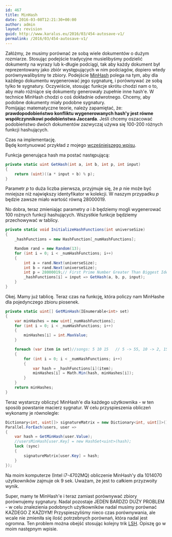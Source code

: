 ```yaml
---
id: 467
title: MinHash
date: 2016-03-08T12:21:30+00:00
author: admin
layout: revision
guid: http://www.karalus.eu/2016/03/454-autosave-v1/
permalink: /2016/03/454-autosave-v1/
---
```

Załóżmy, że musimy porównać ze sobą wiele dokumentów o dużym rozmiarze. Stosując podejście tradycyjne musielibyśmy podzielić dokumenty na wyrazy lub k-długie podciągi, tak aby każdy dokument był reprezentowany jako zbiór występujących w nim podciagów, dopiero wtedy porównywalibyśmy te zbiory. Podejście <a href="https://en.wikipedia.org/wiki/MinHash" target="_blank">MinHash</a> polega na tym, aby dla każdego dokumentu wygenerować jego sygnaturę, i porównywać ze sobą tylko te sygnatury. Oczywiście, stosując funkcje skrótu chodzi nam o to, aby mało różniące się dokumenty generowały zupełnie inne hash'e. W technice MinHash chodzi o coś dokładnie odwrotnego. Chcemy, aby podobne dokumenty miały podobne sygnatury.  
Pomijając matematyczne teorie, należy zapamiętać, że: **prawdopodobieństwo konfliktu wygenerowanych hash'y jest równe współczynnikowi podobieństwa Jaccarda**. Jeśli chcemy oszacować podobieństwo dwóch dokumentów zazwyczaj używa się 100-200 różnych funkcji hashujących.

Czas na implementację.  
Będę kontynuować przykład z mojego <a href="/2016/02/obliczanie-wspolczynnika-jaccarda-dla-wielu-obiektow/" target="_blank">wcześniejszego wpisu</a>.

Funkcja generująca hash ma postać następującą:

```csharp
private static uint GetHash(int a, int b, int p, int input)
{
    return (uint)((a * input + b) % p);
}
```

Parametr _p_ to duża liczba pierwsza, przyjmuje się, że _p_ nie może być mniejsze niż największy identyfikator w kolekcji. W naszym przypadku _p_ będzie zawsze miało wartość równą 28000019.

No dobra, teraz zmieniając parametry _a_ i _b_ będziemy mogli wygenerować 100 rożnych funkcji hashujących. Wszystkie funkcje będziemy przechowywać w tablicy.

```csharp
private static void InitializeHashFunctions(int universeSize)
{
    _hashFunctions = new HashFunction[_numHashFunctions];

    Random rand = new Random(13);
    for (int i = 0; i < _numHashFunctions; i++)
    {
        int a = rand.Next(universeSize);
        int b = rand.Next(universeSize);
        int p = 28000019;// First Prime Number Greater Than Biggest Identifier
        _hashFunctions[i] = input => GetHash(a, b, p, input);
    }
}
```

Okej. Mamy już tablicę. Teraz czas na funkcję, która policzy nam MinHashe dla pojedynczego zbioru piosenek.

```csharp
private static uint[] GetMinHash(IEnumerable<int> set)
{
    var minHashes = new uint[_numHashFunctions];
    for (int i = 0; i < _numHashFunctions; i++)
    {
        minHashes[i] = int.MaxValue;
    }

    foreach (var item in set)//songs: 5 10 15   // 5 -> 55, 10 -> 2, 15 -> 99
    {
        for (int i = 0; i < _numHashFunctions; i++)
        {
            var hash = _hashFunctions[i](item);
            minHashes[i] = Math.Min(hash, minHashes[i]);
        }
    }
    return minHashes;
}
```

Teraz wystarczy obliczyć MinHash'e dla każdego użytkownika - w ten sposób powstanie macierz sygnatur. W celu przyspieszenia obliczeń wykonamy je równolegle:

```csharp
Dictionary<int, uint[]> signatureMatrix = new Dictionary<int, uint[]>();
Parallel.ForEach(users, user =>
{
    var hash = GetMinHash(user.Value);
    //usersMinHash[user.Key] = new HashSet<uint>(hash);
    lock (sync)
    {
        signatureMatrix[user.Key] = hash;
    }
});
```

Na moim komputerze (Intel i7-4702MQ) obliczenie MinHash'y dla 1014070 użytkowników zajmuje ok 9 sek. Uważam, że jest to całkiem przyzwoity wynik.

Super, mamy te MinHash'e i teraz zamiast porównywać zbiory porównujemy sygnatury. Nadal pozostaje JEDEN BARDZO DUŻY PROBLEM - w celu znalezienia podobnych użytkowników nadal musimy porównać KAŻDEGO Z KAŻDYM! Przyspieszyliśmy nieco czas porównywania, ale wcale nie zmieniła się ilość potrzebnych porównań, która nadal jest ogromna. Ten problem można obejść stosując kolejny trik <a href="https://en.wikipedia.org/wiki/Locality-sensitive_hashing" target="_blank">LSH</a>. Opiszę go w moim następnym wpisie.

 